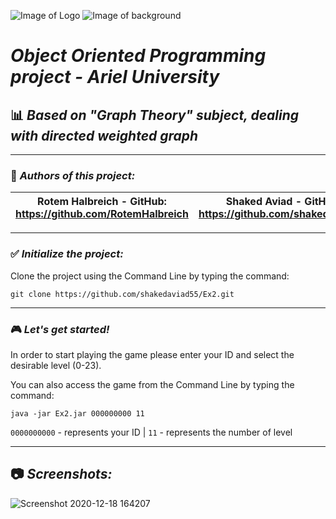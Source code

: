 
![Image of Logo](https://www.pixelstalk.net/wp-content/uploads/images1/Game-Pokemon-Go-Wallpaper-Download.jpg)
![Image of background](https://www.pokemongoout.com/wp-content/uploads/2020/06/pokemon-go-zoom-background.png)
# *Object Oriented Programming project - Ariel University*
## :bar_chart: *Based on "Graph Theory" subject, dealing with directed weighted graph*
----------------------------------------------------------------------------------------------------------
### :pencil: *Authors of this project:*
| Rotem Halbreich  -  GitHub: https://github.com/RotemHalbreich | Shaked Aviad  -  GitHub: https://github.com/shakedaviad55 |
------------------------------------------------------|----------------------------------------------------
----------------------------------------------------------------------------------------------------------
### :white_check_mark: *Initialize the project:*
Clone the project using the Command Line by typing the command:

`git clone https://github.com/shakedaviad55/Ex2.git`

----------------------------------------------------------------------------------------------------------
### :video_game: *Let's get started!*
 In order to start playing the game please enter your ID and select the desirable level (0-23).
 
 
 You can also access the game from the Command Line by typing the command:
 
 
 `java -jar Ex2.jar 000000000 11`  
 
 
`0000000000` - represents your ID  |  `11` - represents the number of level

----------------------------------------------------------------------------------------------------------
## :camera: *Screenshots:*
![Screenshot 2020-12-18 164207](https://user-images.githubusercontent.com/66558110/102626910-20e50080-4150-11eb-954c-931063ba7242.png)



